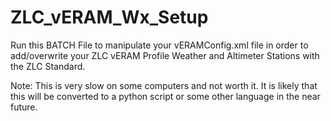 # ZLC_vERAM_Wx_Setup
Run this BATCH File to manipulate your vERAMConfig.xml file in order to add/overwrite your ZLC vERAM Profile Weather and Altimeter Stations with the ZLC Standard.

Note: This is very slow on some computers and not worth it. It is likely that this will be converted to a python script or some other language in the near future.

